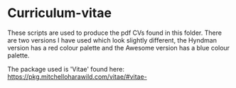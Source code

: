 # Curriculum-vitae

These scripts are used to produce the pdf CVs found in this folder. There are two versions I have used which look slightly different, the Hyndman version has a red colour palette and the Awesome version has a blue colour palette.

The package used is 'Vitae' found here:
https://pkg.mitchelloharawild.com/vitae/#vitae-
